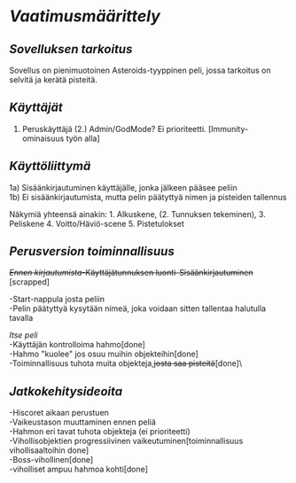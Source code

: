 # *Vaatimusmäärittely*

## *Sovelluksen tarkoitus*
Sovellus on pienimuotoinen Asteroids-tyyppinen peli, jossa tarkoitus on selvitä
ja kerätä pisteitä.

## *Käyttäjät*
1. Peruskäyttäjä
(2.) Admin/GodMode? Ei prioriteetti. [Immunity-ominaisuus työn alla]

## *Käyttöliittymä*
1a) Sisäänkirjautuminen käyttäjälle, jonka jälkeen pääsee peliin\
1b) Ei sisäänkirjautumista, mutta pelin päätyttyä nimen ja pisteiden tallennus

Näkymiä yhteensä ainakin: 1. Alkuskene, (2. Tunnuksen tekeminen), 3. Peliskene  4. Voitto/Häviö-scene 5. Pistetulokset

## *Perusversion toiminnallisuus*
~~_Ennen kirjautumista_-Käyttäjätunnuksen luonti\-Sisäänkirjautuminen~~ [scrapped]

-Start-nappula josta peliin\
-Pelin päätyttyä kysytään nimeä, joka voidaan sitten tallentaa halutulla tavalla

 _Itse peli_\
-Käyttäjän kontrolloima hahmo[done]\
-Hahmo "kuolee" jos osuu muihin objekteihin[done]\
-Toiminnallisuus tuhota muita objekteja,~~josta saa pisteitä~~[done]\

## *Jatkokehitysideoita*
-Hiscoret aikaan perustuen\
-Vaikeustason muuttaminen ennen peliä\
-Hahmon eri tavat tuhota objekteja (ei prioriteetti)\
-Vihollisobjektien progressiivinen vaikeutuminen[toiminnallisuus vihollisaaltoihin done]\
-Boss-vihollinen[done]\
-viholliset ampuu hahmoa kohti[done]
